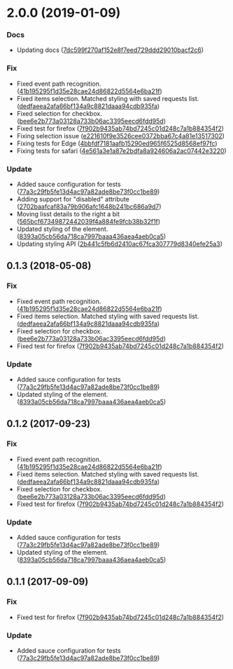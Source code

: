 <a name="2.0.0"></a>
# 2.0.0 (2019-01-09)


### Docs

* Updating docs ([7dc599f270af152e8f7eed729ddd29010bacf2c6](https://github.com/advanced-rest-client/project-requests-list/commit/7dc599f270af152e8f7eed729ddd29010bacf2c6))

### Fix

* Fixed event path recognition. ([41b195295f1d35e28cae24d86822d5564e6ba21f](https://github.com/advanced-rest-client/project-requests-list/commit/41b195295f1d35e28cae24d86822d5564e6ba21f))
* Fixed items selection. Matched styling with saved requests list. ([dedfaeea2afa66bf134a9c8821daaa94cdb935fa](https://github.com/advanced-rest-client/project-requests-list/commit/dedfaeea2afa66bf134a9c8821daaa94cdb935fa))
* Fixed selection for checkbox. ([bee6e2b773a03128a733b06ac3395eecd6fdd95d](https://github.com/advanced-rest-client/project-requests-list/commit/bee6e2b773a03128a733b06ac3395eecd6fdd95d))
* Fixed test for firefox ([7f902b9435ab74bd7245c01d248c7a1b884354f2](https://github.com/advanced-rest-client/project-requests-list/commit/7f902b9435ab74bd7245c01d248c7a1b884354f2))
* Fixing selection issue ([e221610f9e3526cee0372bba67c4a81e13517302](https://github.com/advanced-rest-client/project-requests-list/commit/e221610f9e3526cee0372bba67c4a81e13517302))
* Fixing tests for Edge ([4bbfdf7181aafb15290ed965f6525d8568ef97fc](https://github.com/advanced-rest-client/project-requests-list/commit/4bbfdf7181aafb15290ed965f6525d8568ef97fc))
* Fixing tests for safari ([4e561a3e1a87e2bdfa8a924606a2ac07442e3220](https://github.com/advanced-rest-client/project-requests-list/commit/4e561a3e1a87e2bdfa8a924606a2ac07442e3220))

### Update

* Added sauce configuration for tests ([77a3c29fb5fe13d4ac97a82ade8be73f0cc1be89](https://github.com/advanced-rest-client/project-requests-list/commit/77a3c29fb5fe13d4ac97a82ade8be73f0cc1be89))
* Adding support for "disabled" attribute ([2702baafcaf83a79b906afc1648b241bc686a9d7](https://github.com/advanced-rest-client/project-requests-list/commit/2702baafcaf83a79b906afc1648b241bc686a9d7))
* Moving lisst details to the right a bit ([565bcf67349872442039f4a884fe9fcb38b32f1f](https://github.com/advanced-rest-client/project-requests-list/commit/565bcf67349872442039f4a884fe9fcb38b32f1f))
* Updated styling of the element. ([8393a05cb56da718ca7997baaa436aea4aeb0ca5](https://github.com/advanced-rest-client/project-requests-list/commit/8393a05cb56da718ca7997baaa436aea4aeb0ca5))
* Updating styling API ([2b441c5fb6d2410ac67fca307779d8340efe25a3](https://github.com/advanced-rest-client/project-requests-list/commit/2b441c5fb6d2410ac67fca307779d8340efe25a3))



<a name="0.1.3"></a>
## 0.1.3 (2018-05-08)


### Fix

* Fixed event path recognition. ([41b195295f1d35e28cae24d86822d5564e6ba21f](https://github.com/advanced-rest-client/project-requests-list/commit/41b195295f1d35e28cae24d86822d5564e6ba21f))
* Fixed items selection. Matched styling with saved requests list. ([dedfaeea2afa66bf134a9c8821daaa94cdb935fa](https://github.com/advanced-rest-client/project-requests-list/commit/dedfaeea2afa66bf134a9c8821daaa94cdb935fa))
* Fixed selection for checkbox. ([bee6e2b773a03128a733b06ac3395eecd6fdd95d](https://github.com/advanced-rest-client/project-requests-list/commit/bee6e2b773a03128a733b06ac3395eecd6fdd95d))
* Fixed test for firefox ([7f902b9435ab74bd7245c01d248c7a1b884354f2](https://github.com/advanced-rest-client/project-requests-list/commit/7f902b9435ab74bd7245c01d248c7a1b884354f2))

### Update

* Added sauce configuration for tests ([77a3c29fb5fe13d4ac97a82ade8be73f0cc1be89](https://github.com/advanced-rest-client/project-requests-list/commit/77a3c29fb5fe13d4ac97a82ade8be73f0cc1be89))
* Updated styling of the element. ([8393a05cb56da718ca7997baaa436aea4aeb0ca5](https://github.com/advanced-rest-client/project-requests-list/commit/8393a05cb56da718ca7997baaa436aea4aeb0ca5))



<a name="0.1.2"></a>
## 0.1.2 (2017-09-23)


### Fix

* Fixed event path recognition. ([41b195295f1d35e28cae24d86822d5564e6ba21f](https://github.com/advanced-rest-client/project-requests-list/commit/41b195295f1d35e28cae24d86822d5564e6ba21f))
* Fixed items selection. Matched styling with saved requests list. ([dedfaeea2afa66bf134a9c8821daaa94cdb935fa](https://github.com/advanced-rest-client/project-requests-list/commit/dedfaeea2afa66bf134a9c8821daaa94cdb935fa))
* Fixed selection for checkbox. ([bee6e2b773a03128a733b06ac3395eecd6fdd95d](https://github.com/advanced-rest-client/project-requests-list/commit/bee6e2b773a03128a733b06ac3395eecd6fdd95d))
* Fixed test for firefox ([7f902b9435ab74bd7245c01d248c7a1b884354f2](https://github.com/advanced-rest-client/project-requests-list/commit/7f902b9435ab74bd7245c01d248c7a1b884354f2))

### Update

* Added sauce configuration for tests ([77a3c29fb5fe13d4ac97a82ade8be73f0cc1be89](https://github.com/advanced-rest-client/project-requests-list/commit/77a3c29fb5fe13d4ac97a82ade8be73f0cc1be89))
* Updated styling of the element. ([8393a05cb56da718ca7997baaa436aea4aeb0ca5](https://github.com/advanced-rest-client/project-requests-list/commit/8393a05cb56da718ca7997baaa436aea4aeb0ca5))



<a name="0.1.1"></a>
## 0.1.1 (2017-09-09)


### Fix

* Fixed test for firefox ([7f902b9435ab74bd7245c01d248c7a1b884354f2](https://github.com/advanced-rest-client/project-requests-list/commit/7f902b9435ab74bd7245c01d248c7a1b884354f2))

### Update

* Added sauce configuration for tests ([77a3c29fb5fe13d4ac97a82ade8be73f0cc1be89](https://github.com/advanced-rest-client/project-requests-list/commit/77a3c29fb5fe13d4ac97a82ade8be73f0cc1be89))




